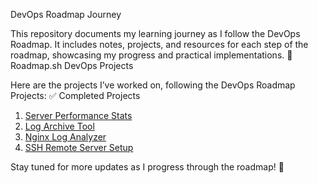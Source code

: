 DevOps Roadmap Journey

This repository documents my learning journey as I follow the DevOps Roadmap. It includes notes, projects, and resources for each step of the roadmap, showcasing my progress and practical implementations.
🚀 Roadmap.sh DevOps Projects

Here are the projects I’ve worked on, following the DevOps Roadmap Projects:
✅ Completed Projects

1. [Server Performance Stats](https://roadmap.sh/projects/server-stats)  
2. [Log Archive Tool](https://roadmap.sh/projects/log-archive-tool)  
3. [Nginx Log Analyzer](https://roadmap.sh/projects/nginx-log-analyser)
4. [SSH Remote Server Setup](https://roadmap.sh/projects/ssh-remote-server-setup)

Stay tuned for more updates as I progress through the roadmap! 🚀

